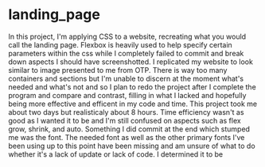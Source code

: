 # landing_page
In this project, I'm applying CSS to a website, recreating what you would call the landing page. Flexbox is heavily used to help specify certain parameters within the css while I completely failed to commit and break down aspects I should have screenshotted. I replicated my website to look similar to image presented to me from OTP. There is way too many containers and sections but I'm unable to discern at the moment what's needed and what's not and so I plan to redo the project after I complete the program and compare and contrast, filling in what I lacked and hopefully being more effective and efficent in my code and time. This project took me about two days but realisticaly about 8 hours. Time efficiency wasn't as good as I wanted it to be and I'm still confused on aspects such as flex grow, shrink, and auto. Something I did commit at the end which stumped me was the font. The needed font as well as the other primary fonts I've been using up to this point have been missing and am unsure of what to do whether it's a lack of update or lack of code. I determined it to be 
